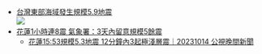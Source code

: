 - [台灣東部海域發生規模5.9地震](https://www.epochtimes.com/b5/25/5/5/n14499698.htm)
  <br>![](https://i.epochtimes.com/assets/uploads/2025/05/id14499893-2505051006362378-600x400.jpg)
- [花蓮1小時連8震 氣象署：3天內留意規模5餘震](https://news.pts.org.tw/article/749842)
  - [花蓮15:53規模5.3地震 12分鐘內3起極淺層震｜20231014 公視晚間新聞](https://www.youtube.com/watch?v=e60DUHHm0Jk&t=7s)
